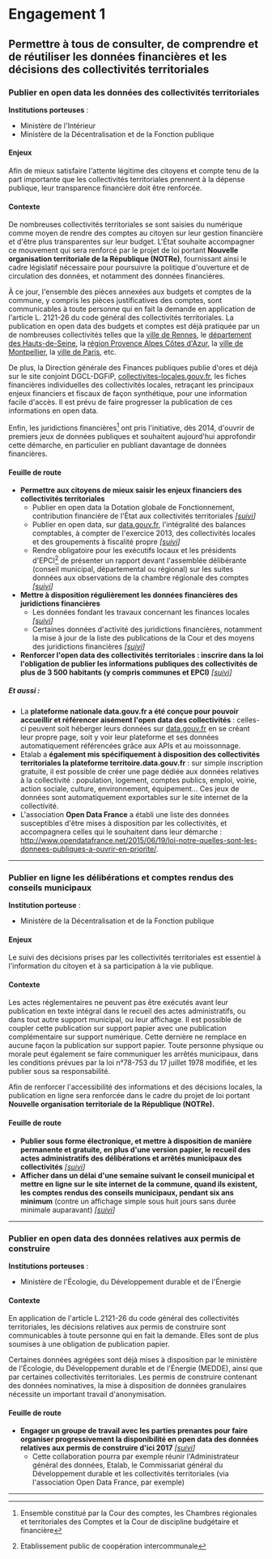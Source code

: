 # Engagement 1

## Permettre à tous de consulter, de comprendre et de réutiliser les données financières et les décisions des collectivités territoriales

### Publier en open data les données des collectivités territoriales

**Institutions porteuses** :
- Ministère de l'Intérieur
- Ministère de la Décentralisation et de la Fonction publique

#### Enjeux

Afin de mieux satisfaire l'attente légitime des citoyens et compte tenu de la part importante que les collectivités territoriales prennent à la dépense publique, leur transparence financière doit être renforcée.

#### Contexte
De nombreuses collectivités territoriales se sont saisies du numérique comme moyen de rendre des comptes au citoyen sur leur gestion financière et d'être plus transparentes sur leur budget. L'État souhaite accompagner ce mouvement qui sera renforcé par le projet de loi portant **Nouvelle organisation territoriale de la République (NOTRe)**, fournissant ainsi le cadre législatif nécessaire pour poursuivre la politique d'ouverture et de circulation des données, et notamment des données financières.

À ce jour, l'ensemble des pièces annexées aux budgets et comptes de la commune, y
compris les pièces justificatives des comptes, sont communicables à toute personne qui en
fait la demande en application de l'article L. 2121-26 du code général des collectivités
territoriales. La publication en open data des budgets et comptes est déjà pratiquée par un
de nombreuses collectivités telles que la [ville de Rennes](http://www.data.rennes-metropole.fr/), le [département des Hauts-de-Seine](http://opendata.hauts-de-seine.net/),
la [région Provence Alpes Côtes d'Azur](http://opendata.regionpaca.fr/), la [ville de Montpellier](http://montpellier.territoirenumerique.org/), la [ville de Paris](http://opendata.paris.fr/), etc.

De plus, la Direction générale des Finances publiques publie d'ores et déjà sur le site conjoint
DGCL-DGFiP, [collectivites-locales.gouv.fr](http://www.collectivites-locales.gouv.fr/), les fiches financières individuelles des collectivités
locales, retraçant les principaux enjeux financiers et fiscaux de façon synthétique, pour une
information facile d'accès. Il est prévu de faire progresser la publication de ces informations
en open data.

Enfin, les juridictions financières[^1] ont pris l'initiative, dès 2014, d'ouvrir de premiers jeux de
données publiques et souhaitent aujourd'hui approfondir cette démarche, en particulier en
publiant davantage de données financières.

#### Feuille de route

- **Permettre aux citoyens de mieux saisir les enjeux financiers des collectivités territoriales**
    - Publier en open data la Dotation globale de Fonctionnement, contribution financière de l'État aux collectivités territoriales
      _[[suivi](https://git.framasoft.org/etalab/suivi/issues/111)]_
    - Publier en open data, sur [data.gouv.fr](http://www.data.gouv.fr/), l'intégralité des balances comptables, à compter de l'exercice 2013, des collectivités locales et des groupements à fiscalité propre
      _[[suivi](https://git.framasoft.org/etalab/suivi/issues/112)]_
    - Rendre obligatoire pour les exécutifs locaux et les présidents d'EPCI[^2] de présenter un rapport devant l'assemblée délibérante (conseil municipal, départemental ou régional) sur les suites données aux observations de la chambre régionale des comptes
      _[[suivi](https://git.framasoft.org/etalab/suivi/issues/113)]_
- **Mettre à disposition régulièrement les données financières des juridictions financières**
    - Les données fondant les travaux concernant les finances locales
      _[[suivi](https://git.framasoft.org/etalab/suivi/issues/114)]_
    - Certaines données d'activité des juridictions financières, notamment la mise à jour de la liste des publications de la Cour et des moyens des juridictions financières
      _[[suivi](https://git.framasoft.org/etalab/suivi/issues/115)]_
- **Renforcer l'open data des collectivités territoriales : inscrire dans la loi l'obligation de
publier les informations publiques des collectivités de plus de 3 500 habitants (y compris
communes et EPCI)**
_[[suivi](https://git.framasoft.org/etalab/suivi/issues/116)]_

##### Et aussi :

- La **plateforme nationale data.gouv.fr a été conçue pour pouvoir accueillir et référencer aisément l'open data des collectivités** : celles-ci peuvent soit héberger leurs données sur [data.gouv.fr](http://www.data.gouv.fr/) en se créant leur propre page, soit y voir leur plateforme et ses données automatiquement référencées grâce aux APIs et au moissonnage.
- Etalab a **également mis spécifiquement à disposition des collectivités territoriales la plateforme territoire.data.gouv.fr** :  sur simple inscription gratuite, il est possible de créer une page dédiée aux données relatives à la collectivité : population, logement, comptes publics, emploi, voirie, action sociale, culture, environnement, équipement... Ces jeux de données sont automatiquement exportables sur le site internet de la collectivité.
- L'association **Open Data France** a établi une liste des données susceptibles d'être mises à disposition par les collectivités, et accompagnera celles qui le souhaitent dans leur démarche : http://www.opendatafrance.net/2015/06/19/loi-notre-quelles-sont-les-donnees-publiques-a-ouvrir-en-priorite/.

----

### Publier en ligne les délibérations et comptes rendus des conseils municipaux

**Institution porteuse** :
-  Ministère de la Décentralisation et de la Fonction publique

#### Enjeux

Le suivi des décisions prises par les collectivités territoriales est essentiel à l'information du
citoyen et à sa participation à la vie publique.

#### Contexte

Les actes réglementaires ne peuvent pas être exécutés avant leur publication en texte
intégral dans le recueil des actes administratifs, ou dans tout autre support municipal, ou leur
affichage. Il est possible de coupler cette publication sur support papier avec une
publication complémentaire sur support numérique. Cette dernière ne remplace en aucune
façon la publication sur support papier. Toute personne physique ou morale peut également
se faire communiquer les arrêtés municipaux, dans les conditions prévues par la loi n°78-753
du 17 juillet 1978 modifiée, et les publier sous sa responsabilité.

Afin de renforcer l'accessibilité des informations et des décisions locales, la publication en
ligne sera renforcée dans le cadre du projet de loi portant **Nouvelle organisation territoriale
de la République (NOTRe).**

#### Feuille de route

- **Publier sous forme électronique, et mettre à disposition de manière permanente et
gratuite, en plus d'une version papier, le recueil des actes administratifs des délibérations
et arrêtés municipaux des collectivités**
_[[suivi](https://git.framasoft.org/etalab/suivi/issues/117)]_
- **Afficher dans un délai d'une semaine suivant le conseil municipal et mettre en ligne sur le
site internet de la commune, quand ils existent, les comptes rendus des conseils
municipaux, pendant six ans minimum** (contre un affichage simple sous huit jours sans
durée minimale auparavant)
_[[suivi](https://git.framasoft.org/etalab/suivi/issues/118)]_

----

### Publier en open data des données relatives aux permis de construire

**Institutions porteuses** :
- Ministère de l'Écologie, du Développement durable et de l'Énergie

#### Contexte

En application de l'article L.2121-26 du code général des collectivités territoriales, les
décisions relatives aux permis de construire sont communicables à toute personne qui en fait
la demande. Elles sont de plus soumises à une obligation de publication papier.

Certaines données agrégées sont déjà mises à disposition par le ministère de l'Écologie, du
Développement durable et de l'Énergie (MEDDE), ainsi que par certaines collectivités
territoriales. Les permis de construire contenant des données nominatives, la mise à
disposition de données granulaires nécessite un important travail d'anonymisation.

#### Feuille de route

- **Engager un groupe de travail avec les parties prenantes pour faire organiser
progressivement la disponibilité en open data des données relatives aux permis de
construire d'ici 2017**
_[[suivi](https://git.framasoft.org/etalab/suivi/issues/119)]_
    - Cette collaboration pourra par exemple réunir l'Administrateur général des données,
Etalab, le Commissariat général du Développement durable et les collectivités
territoriales (via l'association Open Data France, par exemple)

----

[^1]: Ensemble constitué par la Cour des comptes, les Chambres régionales et territoriales des Comptes et la Cour de discipline budgétaire et financière
[^2]: Etablissement public de coopération intercommunale
